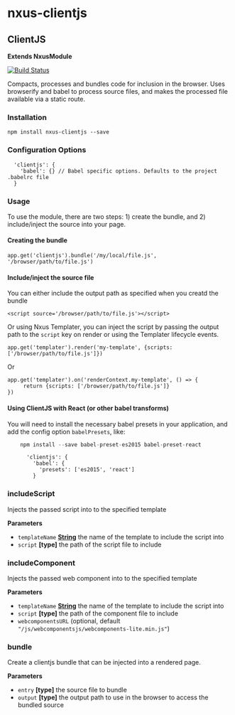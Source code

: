# nxus-clientjs

## ClientJS

**Extends NxusModule**

[![Build Status](https://travis-ci.org/nxus/clientjs.svg?branch=master)](https://travis-ci.org/nxus/clientjs)

Compacts, processes and bundles code for inclusion in the browser.  Uses browserify and babel to process source files, and makes
the processed file available via a static route.

### Installation

    npm install nxus-clientjs --save

### Configuration Options

      'clientjs': {
        'babel': {} // Babel specific options. Defaults to the project .babelrc file
      }

### Usage

To use the module, there are two steps: 1) create the bundle, and 2) include/inject the source into your page.

#### Creating the bundle

    app.get('clientjs').bundle('/my/local/file.js', '/browser/path/to/file.js')

#### Include/inject the source file

You can either include the output path as specified when you creatd the bundle

    <script source='/browser/path/to/file.js'></script>

Or using Nxus Templater, you can inject the script by passing the output path to the `script` key on render or using the Templater 
lifecycle events.

    app.get('templater').render('my-template', {scripts: ['/browser/path/to/file.js']})

Or

    app.get('templater').on('renderContext.my-template', () => {
         return {scripts: ['/browser/path/to/file.js']}
    })

#### Using ClientJS with React (or other babel transforms)

You will need to install the necessary babel presets in your application, and add the config option `babelPresets`, like:

```javascript
    npm install --save babel-preset-es2015 babel-preset-react
```

          'clientjs': {
            'babel': {
              'presets': ['es2015', 'react']
            }

### includeScript

Injects the passed script into to the specified template

**Parameters**

-   `templateName` **[String](https://developer.mozilla.org/en-US/docs/Web/JavaScript/Reference/Global_Objects/String)** the name of the template to include the script into
-   `script` **\[type]** the path of the script file to include

### includeComponent

Injects the passed web component into to the specified template

**Parameters**

-   `templateName` **[String](https://developer.mozilla.org/en-US/docs/Web/JavaScript/Reference/Global_Objects/String)** the name of the template to include the script into
-   `script` **\[type]** the path of the component file to include
-   `webcomponentsURL`   (optional, default `"/js/webcomponentsjs/webcomponents-lite.min.js"`)

### bundle

Create a clientjs bundle that can be injected into a rendered page.

**Parameters**

-   `entry` **\[type]** the source file to bundle
-   `output` **\[type]** the output path to use in the browser to access the bundled source
